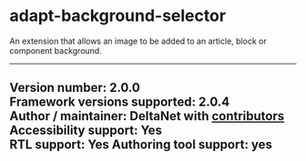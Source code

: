 adapt-background-selector
===============

An extension that allows an image to be added to an article, block or component background.

----------------------------
**Version number:**  2.0.0     
**Framework versions supported:**  2.0.4    
**Author / maintainer:** DeltaNet with [contributors](https://github.com/deltanet/adapt-background-selector/graphs/contributors)     
**Accessibility support:** Yes  
**RTL support:** Yes
**Authoring tool support:** yes
----------------------------

